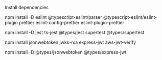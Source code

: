 
Install dependencies

npm install -D eslint @typescript-eslint/parser @typescript-eslint/eslint-plugin prettier eslint-config-prettier eslint-plugin-prettier

npm install -D jest ts-jest @types/jest supertest @types/supertest

npm install jsonwebtoken jwks-rsa express-jwt aws-jwt-verify

npm install -D @types/jsonwebtoken @types/express-jwt
